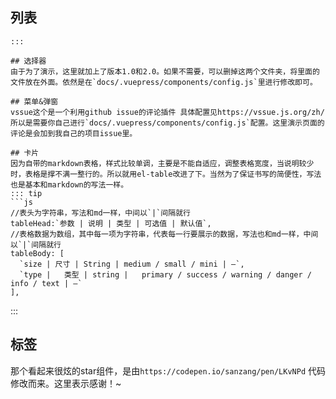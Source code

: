 
## 列表

<script>
  export default {
    data() {
      return {
        //表头为字符串，写法和md一样，中间以`|`间隔就行
        tableHead: `参数 | 说明 | 类型 | 可选值 | 默认值`,
        //表格数据为数组，其中每一项为字符串，代表每一行要展示的数据，写法也和md一样，中间以`|`间隔就行
        tableBody: [
          `size | 尺寸 | String | medium / small / mini | —`,
          `type |	类型 | string |	primary / success / warning / danger / info / text | —`
        ],
      }
    },
  }
</script>
```
::: 

## 选择器
由于为了演示，这里就加上了版本1.0和2.0。如果不需要，可以删掉这两个文件夹，将里面的文件放在外面。依然是在`docs/.vuepress/components/config.js`里进行修改即可。

## 菜单&弹窗
vssue这个是一个利用github issue的评论插件 具体配置见https://vssue.js.org/zh/ 所以是需要你自己进行`docs/.vuepress/components/config.js`配置。这里演示页面的评论是会加到我自己的项目issue里。

## 卡片
因为自带的markdown表格，样式比较单调，主要是不能自适应，调整表格宽度，当说明较少时，表格是撑不满一整行的。所以就用el-table改进了下。当然为了保证书写的简便性，写法也是基本和markdown的写法一样。
::: tip
```js
//表头为字符串，写法和md一样，中间以`|`间隔就行
tableHead:`参数 | 说明 | 类型 | 可选值 | 默认值`,
//表格数据为数组，其中每一项为字符串，代表每一行要展示的数据，写法也和md一样，中间以`|`间隔就行
tableBody: [
  `size | 尺寸 | String | medium / small / mini | —`,
  `type |	类型 | string |	primary / success / warning / danger / info / text | —`
],
```
:::

## 标签
那个看起来很炫的star组件，是由`https://codepen.io/sanzang/pen/LKvNPd` 代码修改而来。这里表示感谢！~